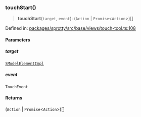 
### touchStart()

> **touchStart**(`target`, `event`): (`Action` \| `Promise`\<`Action`\>)[]

Defined in: [packages/sprotty/src/base/views/touch-tool.ts:108](https://github.com/eclipse-sprotty/sprotty/blob/f9b2433481cc27a1ac0c92d525a92039ae7f6c76/packages/sprotty/src/base/views/touch-tool.ts#L108)

#### Parameters

##### target

[`SModelElementImpl`](../Class.SModelElementImpl)

##### event

`TouchEvent`

#### Returns

(`Action` \| `Promise`\<`Action`\>)[]
